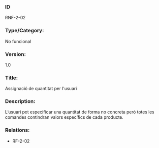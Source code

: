 ### ID
RNF-2-02
### Type/Category:
No funcional
### Version:
1.0
### Title:
Assignació de quantitat per l'usuari
### Description:
L’usuari pot especificar una quantitat de forma no concreta però totes les comandes contindran valors específics de cada producte.
### Relations:
* RF-2-02
